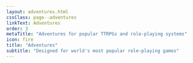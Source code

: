 ```yaml
---
layout: adventures.html
cssClass: page--adventures
linkText: Adventures
order: 3
metaTitle: "Adventures for popular TTRPGs and role-playing systems"
icon: fire
title: "Adventures"
subtitle: "Designed for world's most popular role-playing games"
---
```

